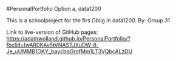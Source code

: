 #PersonalPortfolio
Option a, data1200 

This is a schoolproject for the firs Oblig in data1200.
By: Group 31

Link to live-version of GitHub pages: https://adamwolland.github.io/PersonalPortfolio/?fbclid=IwAR0KAv5tVNASTJXuDW-8-Je_uUMMB1OKY_baycbqGrofMm1LT3VQbcALzDU
